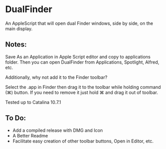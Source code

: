 # DualFinder
An AppleScript that will open dual Finder windows, side by side, on the main display.

## Notes:
Save As an Application in Apple Script editor and copy to applications folder. Then you can open DualFinder from Applications, Spotlight, Alfred, etc.

Additionally, why not add it to the Finder toolbar?

Select the .app in Finder then drag it to the toolbar while holding command (⌘) button. If you need to remove it just hold ⌘ and drag it out of toolbar. 

Tested up to Catalina 10.7.1

## To Do: 
* Add a compiled release with DMG and Icon
* A Better Readme
* Facilitate easy creation of other toolbar buttons, Open in Editor, etc.
